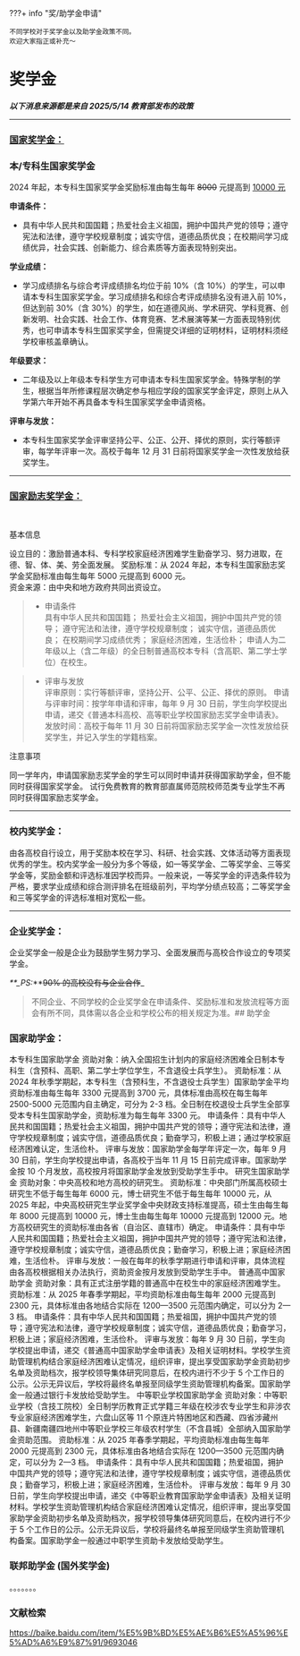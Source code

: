 ???+ info "奖/助学金申请"

    不同学校对于奖学金以及助学金政策不同。
    欢迎大家指正或补充～

# **奖学金**

**_以下消息来源都是来自 2025/5/14 教育部发布的政策_**

---

### [国家奖学金：](https://gjps.xszz.moe.edu.cn/#/index)

### **本/专科生国家奖学金**

2024 年起，本专科生国家奖学金奖励标准由每生每年 ~~8000~~ 元提高到 [10000 元](https://news.youth.cn/gn/202410/t20241012_15574613.htm)

**申请条件：**

- 具有中华人民共和国国籍；热爱社会主义祖国，拥护中国共产党的领导；遵守宪法和法律，遵守学校规章制度；诚实守信，道德品质优良；在校期间学习成绩优异，社会实践、创新能力、综合素质等方面表现特别突出。

**学业成绩：**
- 学习成绩排名与综合考评成绩排名均位于前 10%（含 10%）的学生，可以申请本专科生国家奖学金。学习成绩排名和综合考评成绩排名没有进入前 10%，但达到前 30%（含 30%）的学生，如在道德风尚、学术研究、学科竞赛、创新发明、社会实践、社会工作、体育竞赛、艺术展演等某一方面表现特别优秀，也可申请本专科生国家奖学金，但需提交详细的证明材料，证明材料须经学校审核盖章确认。

**年级要求：**
- 二年级及以上年级本专科学生方可申请本专科生国家奖学金。特殊学制的学生，根据当年所修课程层次确定参与相应学段的国家奖学金评定，原则上从入学第六年开始不再具备本专科生国家奖学金申请资格。

**评审与发放：**
- 本专科生国家奖学金评审坚持公平、公正、公开、择优的原则，实行等额评审，每学年评审一次。高校于每年 12 月 31 日前将国家奖学金一次性发放给获奖学生。

---

### [国家励志奖学金：](https://www.moe.gov.cn/jyb_xwfb/xw_zt/moe_357/jyzt_2015nztzl/2015_zt06/15zt06_gxzzzc/gxzz_bzks/201508/t20150810_199203.html)

<BR>

基本信息

设立目的：激励普通本科、专科学校家庭经济困难学生勤奋学习、努力进取，在德、智、体、美、劳全面发展。
奖励标准：从 2024 年起，本专科生国家励志奖学金奖励标准由每生每年 5000 元提高到 6000 元。
<br>
资金来源：由中央和地方政府共同出资设立。

> - 申请条件<BR>
>   具有中华人民共和国国籍；
>   热爱社会主义祖国，拥护中国共产党的领导；
>   遵守宪法和法律，遵守学校规章制度；
>   诚实守信，道德品质优良；
>   在校期间学习成绩优秀；
>   家庭经济困难，生活俭朴；
>   申请人为二年级以上（含二年级）的全日制普通高校本专科（含高职、第二学士学位）在校生。

> - 评审与发放
>   <br>
>   评审原则：实行等额评审，坚持公开、公平、公正、择优的原则。
>   申请与评审时间：按学年申请和评审，每年 9 月 30 日前，学生向学校提出申请，递交《普通本科高校、高等职业学校国家励志奖学金申请表》。
>   发放时间：高校于每年 11 月 30 日前将国家励志奖学金一次性发放给获奖学生，并记入学生的学籍档案。

注意事项 <BR>

同一学年内，申请国家励志奖学金的学生可以同时申请并获得国家助学金，但不能同时获得国家奖学金。
试行免费教育的教育部直属师范院校师范类专业学生不再同时获得国家励志奖学金。

---

### 校内奖学金：

由各高校自行设立，用于奖励本校在学习、科研、社会实践、文体活动等方面表现优秀的学生。校内奖学金一般分为多个等级，如一等奖学金、二等奖学金、三等奖学金等，奖励金额和评选标准因学校而异。一般来说，一等奖学金的评选条件较为严格，要求学业成绩和综合测评排名在班级前列，平均学分绩点较高；二等奖学金和三等奖学金的评选标准相对宽松一些。

---

### 企业奖学金：

企业奖学金一般是企业为鼓励学生努力学习、全面发展而与高校合作设立的专项奖学金。

_\*\*\_PS:_\*\*~~90% 的高校没有与企业合作~~\_

> 不同企业、不同学校的企业奖学金在申请条件、奖励标准和发放流程等方面会有所不同，具体需以各企业和学校公布的相关规定为准。## 助学金

### 国家助学金：

本专科生国家助学金
资助对象：纳入全国招生计划内的家庭经济困难全日制本专科生（含预科、高职、第二学士学位学生，不含退役士兵学生）。
资助标准：从 2024 年秋季学期起，本专科生（含预科生，不含退役士兵学生）国家助学金平均资助标准由每生每年 3300 元提高到 3700 元，具体标准由高校在每生每年 2500-5000 元范围内自主确定，可分为 2-3 档。全日制在校退役士兵学生全部享受本专科生国家助学金，资助标准为每生每年 3300 元。
申请条件：具有中华人民共和国国籍；热爱社会主义祖国，拥护中国共产党的领导；遵守宪法和法律，遵守学校规章制度；诚实守信，道德品质优良；勤奋学习，积极上进；通过学校家庭经济困难认定，生活俭朴。
评审与发放：国家助学金每学年评定一次，每年 9 月 30 日前，学生向学校提出申请，各高校于当年 11 月 15 日前完成评审。国家助学金按 10 个月发放，高校按月将国家助学金发放到受助学生手中。
研究生国家助学金
资助对象：中央高校和地方高校的研究生。
资助标准：中央部门所属高校硕士研究生不低于每生每年 6000 元，博士研究生不低于每生每年 10000 元，从 2025 年起，中央高校研究生学业奖学金中央财政支持标准提高，硕士生由每生每年 8000 元提高到 10000 元，博士生由每生每年 10000 元提高到 12000 元。地方高校研究生的资助标准由各省（自治区、直辖市）确定。
申请条件：具有中华人民共和国国籍；热爱社会主义祖国，拥护中国共产党的领导；遵守宪法和法律，遵守学校规章制度；诚实守信，道德品质优良；勤奋学习，积极上进；家庭经济困难，生活俭朴。
评审与发放：一般在每年的秋季学期进行申请和评审，具体流程由各高校根据相关办法执行，资助资金按月发放到受助学生手中。
普通高中国家助学金
资助对象：具有正式注册学籍的普通高中在校生中的家庭经济困难学生。
资助标准：从 2025 年春季学期起，平均资助标准由每生每年 2000 元提高到 2300 元，具体标准由各地结合实际在 1200—3500 元范围内确定，可以分为 2—3 档。
申请条件：具有中华人民共和国国籍；热爱祖国，拥护中国共产党的领导；遵守宪法和法律，遵守学校规章制度；诚实守信，道德品质优良；勤奋学习，积极上进；家庭经济困难，生活俭朴。
评审与发放：每年 9 月 30 日前，学生向学校提出申请，递交《普通高中国家助学金申请表》及相关证明材料。学校学生资助管理机构结合家庭经济困难认定情况，组织评审，提出享受国家助学金资助初步名单及资助档次，报学校领导集体研究同意后，在校内进行不少于 5 个工作日的公示。公示无异议后，学校将最终名单报至同级学生资助管理机构备案。国家助学金一般通过银行卡发放给受助学生。
中等职业学校国家助学金
资助对象：中等职业学校（含技工院校）全日制学历教育正式学籍三年级在校涉农专业学生和非涉农专业家庭经济困难学生，六盘山区等 11 个原连片特困地区和西藏、四省涉藏州县、新疆南疆四地州中等职业学校三年级农村学生（不含县城）全部纳入国家助学金资助范围。
资助标准：从 2025 年春季学期起，平均资助标准由每生每年 2000 元提高到 2300 元，具体标准由各地结合实际在 1200—3500 元范围内确定，可以分为 2—3 档。
申请条件：具有中华人民共和国国籍；热爱祖国，拥护中国共产党的领导；遵守宪法和法律，遵守学校规章制度；诚实守信，道德品质优良；勤奋学习，积极上进；家庭经济困难，生活俭朴。
评审与发放：每年 9 月 30 日前，学生向学校提出申请，递交《中等职业教育国家助学金申请表》及相关证明材料。学校学生资助管理机构结合家庭经济困难认定情况，组织评审，提出享受国家助学金资助初步名单及资助档次，报学校领导集体研究同意后，在校内进行不少于 5 个工作日的公示。公示无异议后，学校将最终名单报至同级学生资助管理机构备案。国家助学金一般通过中职学生资助卡发放给受助学生。

### 联邦助学金 (国外奖学金)

。。。。。。。

### 文献检索

https://baike.baidu.com/item/%E5%9B%BD%E5%AE%B6%E5%A5%96%E5%AD%A6%E9%87%91/9693046
